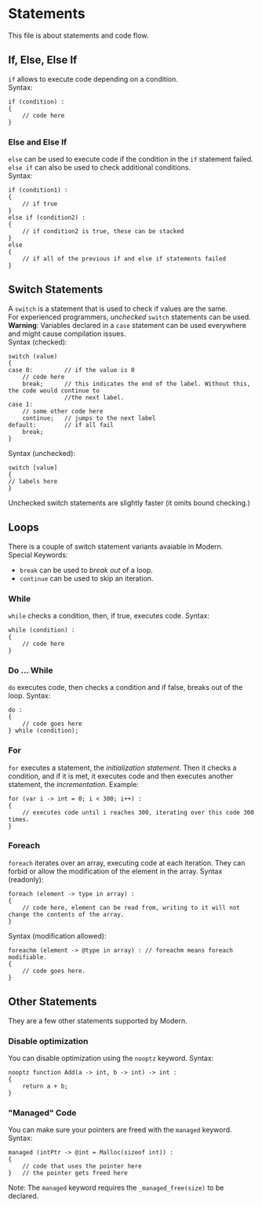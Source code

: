 # Statements
This file is about statements and code flow.
## If, Else, Else If
`if` allows to execute code depending on a condition.  
Syntax:  
```
if (condition) :
{
    // code here
}
```
### Else and Else If
`else` can be used to execute code if the condition in the `if` statement failed.  
`else if` can also be used to check additional conditions.  
Syntax:  
```
if (condition1) :
{
    // if true
}
else if (condition2) :
{
    // if condition2 is true, these can be stacked
}
else
{
    // if all of the previous if and else if statements failed
}
```
## Switch Statements
A `switch` is a statement that is used to check if values are the same.  
For experienced programmers, *unchecked* `switch` statements can be used.  
**Warning**: Variables declared in a `case` statement can be used everywhere  
and might cause compilation issues.  
Syntax (checked):  
```
switch (value)
{
case 0:         // if the value is 0
    // code here
    break;      // this indicates the end of the label. Without this, the code would continue to
                //the next label.
case 1:
    // some other code here
    continue;   // jumps to the next label
default:        // if all fail
    break;
}
```  
Syntax (unchecked):  
```
switch [value]
{
// labels here
}
```  
Unchecked switch statements are slightly faster (it omits bound checking.)
## Loops
There is a couple of switch statement variants avaiable in Modern.  
Special Keywords:  
 - `break` can be used to *break out* of a loop.  
 - `continue` can be used to skip an iteration.
### While
`while` checks a condition, then, if true, executes code. Syntax:  
```
while (condition) :
{
    // code here
}
```
### Do ... While
`do` executes code, then checks a condition and if false, breaks out of the loop. Syntax:  
```
do :
{
    // code goes here
} while (condition);
```
### For
`for` executes a statement, the *initialization statement*. Then it checks a condition, and if it is met, it executes code and then executes another statement, the *incrementation*. Example:  
```
for (var i -> int = 0; i < 300; i++) :
{
    // executes code until i reaches 300, iterating over this code 300 times.
}
```
### Foreach
`foreach` iterates over an array, executing code at each iteration. They can forbid or allow the modification of the element in the array. Syntax (readonly):  
```
foreach (element -> type in array) :
{
    // code here, element can be read from, writing to it will not change the contents of the array.
}
```  
Syntax (modification allowed):  
```
foreachm (element -> @type in array) : // foreachm means foreach modifiable.
{
    // code goes here.
}
```
## Other Statements
They are a few other statements supported by Modern.
### Disable optimization
You can disable optimization using the `nooptz` keyword. Syntax:  
```
nooptz function Add(a -> int, b -> int) -> int :
{
    return a + b;
}
```
### "Managed" Code
You can make sure your pointers are freed with the `managed` keyword. Syntax:  
```
managed (intPtr -> @int = Malloc(sizeof int)) :
{
    // code that uses the pointer here
}   // the pointer gets freed here
```  
Note: The `managed` keyword requires the `_managed_free(size)` to be declared.